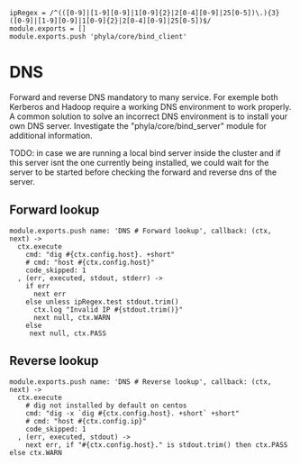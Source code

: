 
    ipRegex = /^(([0-9]|[1-9][0-9]|1[0-9]{2}|2[0-4][0-9]|25[0-5])\.){3}([0-9]|[1-9][0-9]|1[0-9]{2}|2[0-4][0-9]|25[0-5])$/
    module.exports = []
    module.exports.push 'phyla/core/bind_client'

# DNS

Forward and reverse DNS mandatory to many service. For exemple both Kerberos and Hadoop 
require a working DNS environment to work properly. A common solution to solve an incorrect 
DNS environment is to install your own DNS server. Investigate the "phyla/core/bind_server"
module for additional information.

TODO: in case we are running a local bind server inside the cluster and if this server isnt
the one currently being installed, we could wait for the server to be started before checking 
the forward and reverse dns of the server.

## Forward lookup

    module.exports.push name: 'DNS # Forward lookup', callback: (ctx, next) ->
      ctx.execute
        cmd: "dig #{ctx.config.host}. +short"
        # cmd: "host #{ctx.config.host}"
        code_skipped: 1
      , (err, executed, stdout, stderr) ->
        if err
          next err
        else unless ipRegex.test stdout.trim()
          ctx.log "Invalid IP #{stdout.trim()}"
          next null, ctx.WARN
        else
         next null, ctx.PASS

## Reverse lookup

    module.exports.push name: 'DNS # Reverse lookup', callback: (ctx, next) ->
      ctx.execute
        # dig not installed by default on centos
        cmd: "dig -x `dig #{ctx.config.host}. +short` +short"
        # cmd: "host #{ctx.config.ip}"
        code_skipped: 1
      , (err, executed, stdout) ->
        next err, if "#{ctx.config.host}." is stdout.trim() then ctx.PASS else ctx.WARN

